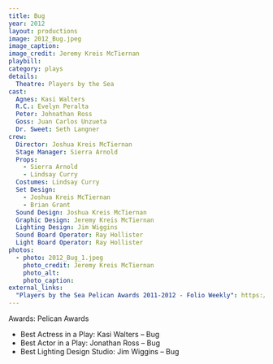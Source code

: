 ```yaml
---
title: Bug
year: 2012
layout: productions
image: 2012_Bug.jpeg
image_caption: 
image_credit: Jeremy Kreis McTiernan
playbill:
category: plays
details:
  Theatre: Players by the Sea
cast: 
  Agnes: Kasi Walters
  R.C.: Evelyn Peralta
  Peter: Johnathan Ross
  Goss: Juan Carlos Unzueta
  Dr. Sweet: Seth Langner
crew:
  Director: Joshua Kreis McTiernan
  Stage Manager: Sierra Arnold
  Props: 
    - Sierra Arnold
    - Lindsay Curry
  Costumes: Lindsay Curry
  Set Design: 
    - Joshua Kreis McTiernan
    - Brian Grant
  Sound Design: Joshua Kreis McTiernan
  Graphic Design: Jeremy Kreis McTiernan
  Lighting Design: Jim Wiggins
  Sound Board Operator: Ray Hollister
  Light Board Operator: Ray Hollister
photos: 
  - photo: 2012_Bug_1.jpeg
    photo_credit: Jeremy Kreis McTiernan
    photo_alt: 
    photo_caption:
external_links:
  "Players by the Sea Pelican Awards 2011-2012 - Folio Weekly": https://web.archive.org/web/20230430011046/https://folioweekly.com/2012/08/20/3424/
---
```

Awards: 
Pelican Awards
- Best Actress in a Play: Kasi Walters – Bug
- Best Actor in a Play: Jonathan Ross – Bug
- Best Lighting Design Studio: Jim Wiggins – Bug